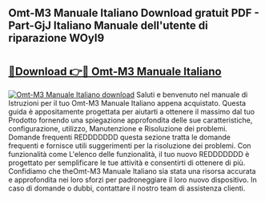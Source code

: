 ## Omt-M3 Manuale Italiano Download gratuit PDF - Part-GjJ Italiano Manuale dell'utente di riparazione WOyI9

# <h2><a href="http://dfeo5u.blite.top/?on=Omt-M3+Manuale+Italiano">🔗Download 👉🔴 Omt-M3 Manuale Italiano</a></h2>

[![Omt-M3 Manuale Italiano download](https://i.imgur.com/lujVjoI.png)](http://dfeo5u.blite.top/?on=Omt-M3+Manuale+Italiano)
Saluti e benvenuto nel manuale di Istruzioni per il tuo Omt-M3 Manuale Italiano appena acquistato. Questa guida è appositamente progettata per aiutarti a ottenere il massimo dal tuo Prodotto fornendo una spiegazione approfondita delle sue caratteristiche, configurazione, utilizzo, Manutenzione e Risoluzione dei problemi. Domande frequenti REDDDDDDD questa sezione tratta le domande frequenti e fornisce utili suggerimenti per la risoluzione dei problemi. Con funzionalità come L'elenco delle funzionalità, il tuo nuovo REDDDDDDD è progettato per semplificare le tue attività e consentirti di ottenere di più. Confidiamo che theOmt-M3 Manuale Italiano sia stata una risorsa accurata e approfondita nei loro sforzi per padroneggiare il loro nuovo dispositivo. In caso di domande o dubbi, contattare il nostro team di assistenza clienti.
